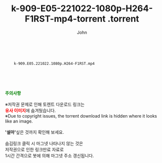 ﻿---
layout: post
title:  "                   k-909-E05-221022-1080p-H264-F1RST-mp4-torrent                .torrent"
author: John
categories: [ TV ]
tags: [  ]
image:  
description: "                   k-909-E05-221022-1080p-H264-F1RST-mp4-torrent                 torrent 정보 공유"
toc: true
toc_sticky: true
---

<br>

        k-909.E05.221022.1080p.H264-F1RST.mp4    
    
<br><br><br>
<p data-ke-size="size16"><b><span style="color: green;">주의사항</span></b><br /><br />※저작권 문제로 인해 토렌트 다운로드 링크는<br /><b><span style="color: red;">유사 이미지</span></b>에 숨겨뒀습니다.<br />※Due to copyright issues, the torrent download link is hidden where it looks like an image.<br /><br /><b>'설마'</b>싶은 것까지 확인해 보세요.<br /><br />숨김링크 클릭 시 마그넷 나타나지 않는 것은<br />저작권으로 인한 링크만료 자료로<br />1시간 간격으로 봇에 의해 마그넷 주소 갱신됩니다.</p>
